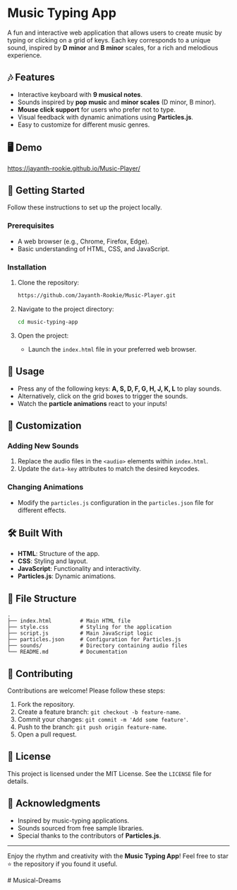 # Music Typing App

A fun and interactive web application that allows users to create music by typing or clicking on a grid of keys. Each key corresponds to a unique sound, inspired by **D minor** and **B minor** scales, for a rich and melodious experience.

## 🎶 Features
- Interactive keyboard with **9 musical notes**.
- Sounds inspired by **pop music** and **minor scales** (D minor, B minor).
- **Mouse click support** for users who prefer not to type.
- Visual feedback with dynamic animations using **Particles.js**.
- Easy to customize for different music genres.

## 🖥️ Demo
https://jayanth-rookie.github.io/Music-Player/

## 🚀 Getting Started

Follow these instructions to set up the project locally.

### Prerequisites
- A web browser (e.g., Chrome, Firefox, Edge).
- Basic understanding of HTML, CSS, and JavaScript.

### Installation
1. Clone the repository:
   ```bash
   https://github.com/Jayanth-Rookie/Music-Player.git

2. Navigate to the project directory:
   ```bash
   cd music-typing-app
   ```

3. Open the project:
   - Launch the `index.html` file in your preferred web browser.

## 📄 Usage
- Press any of the following keys: **A, S, D, F, G, H, J, K, L** to play sounds.
- Alternatively, click on the grid boxes to trigger the sounds.
- Watch the **particle animations** react to your inputs!

## 🎨 Customization

### Adding New Sounds
1. Replace the audio files in the `<audio>` elements within `index.html`.
2. Update the `data-key` attributes to match the desired keycodes.

### Changing Animations
- Modify the `particles.js` configuration in the `particles.json` file for different effects.

## 🛠️ Built With
- **HTML**: Structure of the app.
- **CSS**: Styling and layout.
- **JavaScript**: Functionality and interactivity.
- **Particles.js**: Dynamic animations.

## 📂 File Structure
```
.
├── index.html         # Main HTML file
├── style.css          # Styling for the application
├── script.js          # Main JavaScript logic
├── particles.json     # Configuration for Particles.js
├── sounds/            # Directory containing audio files
└── README.md          # Documentation
```

## 🤝 Contributing
Contributions are welcome! Please follow these steps:
1. Fork the repository.
2. Create a feature branch: `git checkout -b feature-name`.
3. Commit your changes: `git commit -m 'Add some feature'`.
4. Push to the branch: `git push origin feature-name`.
5. Open a pull request.

## 📝 License
This project is licensed under the MIT License. See the `LICENSE` file for details.

## 🎤 Acknowledgments
- Inspired by music-typing applications.
- Sounds sourced from free sample libraries.
- Special thanks to the contributors of **Particles.js**.

---

Enjoy the rhythm and creativity with the **Music Typing App**! Feel free to star ⭐ the repository if you found it useful.

#   M u s i c a l - D r e a m s  
 